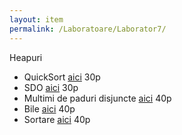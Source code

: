 ```yaml
---
layout: item
permalink: /Laboratoare/Laborator7/
---
```


Heapuri

- QuickSort [aici](http://www.infoarena.ro/problema/algsort) 30p
- SDO [aici](http://www.infoarena.ro/problema/sdo) 30p
- Multimi de paduri disjuncte [aici](http://www.infoarena.ro/problema/disjoint) 40p
- Bile [aici](http://www.infoarena.ro/problema/bile) 40p
- Sortare [aici](http://www.infoarena.ro/problema/sortare) 40p

